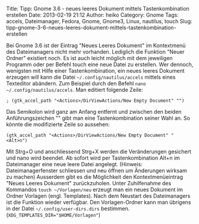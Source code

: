 Title: Tipp: Gnome 3.6 - neues leeres Dokument mittels Tastenkombination erstellen
Date: 2013-02-19 21:12
Author: heiko
Category: Gnome
Tags: accels, Dateimanager, Fedora, Gnome, Gnome3, Linux, nautilus, touch
Slug: tipp-gnome-3-6-neues-leeres-dokument-mittels-tastenkombination-erstellen

Bei Gnome 3.6 ist der Eintrag "Neues Leeres Dokument" im Kontextmenü des
Dateimanagers nicht mehr vorhanden. Lediglich die Funktion "Neuer
Ordner" existiert noch. Es ist auch leicht möglich mit dem jeweiligen
Programm oder per Befehl touch eine neue Datei zu erstellen. Wer
dennoch, wenigsten mit Hilfe einer Tastenkombination, ein neues leeres
Dokument erzeugen will kann die Datei `~/.config/nautilus/accels`
mittels eines Texteditor abändern. Zum Beispiel durch den Befehl
`nano ~/.config/nautilus/accels`. Man editiert folgende Zeile:

`; (gtk_accel_path "<Actions>/DirViewActions/New Empty Document" "")`

Das Semikolon wird ganz am Anfang entfernt und zwischen den beiden
Anführungszeichen "" gibt man eine Tastenkombination seiner Wahl an. So
könnte die modifizierte Zeile so aussehen:

`(gtk_accel_path "<Actions>/DirViewActions/New Empty Document" "<Alt>n")`

Mit Strg+O und anschliessend Strg+X werden die Veränderungen gesichert
und nano wird beendet. Ab sofort wird per Tastenkombination Alt+n im
Dateimanager eine neue leere Datei angelegt. (Hinweis:
Dateimanagerfenster schliessen und neu öffnen um Änderungen wirksam zu
machen) Ausserdem gibt es die Möglichkeit den Kontextmenüeintrag "Neues
Leeres Dokument" zurückzuholen. Unter Zuhilfenahme des Kommandos
`touch ~/Vorlagen/neu` erzeugt man ein neues Dokument im Ordner Vorlagen
(engl. Templates). Nach dem Neustart des Dateimanagers ist die Funktion
wieder verfügbar. Den Vorlagen-Ordner kann man übrigens in der Datei
`~/.config/user-dirs.dirs` bestimmen.
(`XDG_TEMPLATES_DIR="$HOME/Vorlagen"`)
